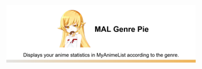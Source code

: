 <p align="center"><img src="https://raw.githubusercontent.com/Zese07/mgp/main/img/banner.png"></img></p>
